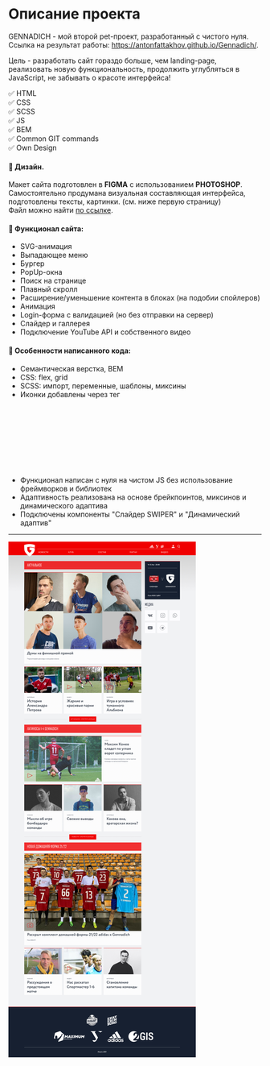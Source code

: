 # Описание проекта
GENNADICH - мой второй pet-проект, разработанный с чистого нуля.
Ссылка на результат работы: https://antonfattakhov.github.io/Gennadich/.

Цель - разработать сайт гораздо больше, чем landing-page, реализовать новую функциональность, продолжить углубляться в JavaScript, не забывать о красоте интерфейса!

:white_check_mark: HTML  
:white_check_mark: CSS  
:white_check_mark: SCSS  
:white_check_mark: JS  
:white_check_mark: BEM  
:white_check_mark: Common GIT commands  
:white_check_mark: Own Design

#### :art: Дизайн.
Макет сайта подготовлен в **FIGMA** с использованием **PHOTOSHOP**. Самостоятельно продумана визуальная составляющая интерфейса, подготовлены тексты, картинки. (см. ниже первую страницу)  
Файл можно найти [по ссылке](https://www.figma.com/file/ClBFkp1TfxZo9bvsPCk1wX/GENNADICH-for-GitHub?node-id=0%3A1).

#### :hammer: Функционал сайта:
- SVG-анимация
- Выпадающее меню
- Бургер
- PopUp-окна
- Поиск на странице
- Плавный скролл
- Расширение/уменьшение контента в блоках (на подобии спойлеров)
- Анимация
- Login-форма с валидацией (но без отправки на сервер)
- Слайдер и галлерея
- Подключение YouTube API и собственного видео

#### :page_facing_up: Особенности написанного кода:
- Семантическая верстка, BEM  
- CSS: flex, grid  
- SCSS: импорт, переменные, шаблоны, миксины  
- Иконки добавлены через тег <SVG> для их дальнейшей анимации  
- Функционал написан с нуля на чистом JS без использование фреймворков и библиотек  
- Адаптивность реализована на основе брейкпоинтов, миксинов и динамического адаптива  
- Подключены компоненты "Слайдер SWIPER" и "Динамический адаптив"  
____
![Alt-текст](https://github.com/antonfattakhov/Gennadich/blob/master/Gennadich%20-%20home%20page.jpg)
